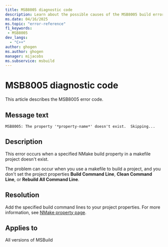 ```yaml
---
title: MSB8005 diagnostic code
description: Learn about the possible causes of the MSB8005 build error and get troubleshooting tips.
ms.date: 04/16/2025
ms.topic: "error-reference"
f1_keywords:
 - MSB8005
dev_langs:
  - "C++"
author: ghogen
ms.author: ghogen
manager: mijacobs
ms.subservice: msbuild
---
```

# MSB8005 diagnostic code

<!-- :::ErrorDefinitionDescription::: -->
<!-- :::editable-content name="introDescription"::: -->
This article describes the MSB8005 error code.
<!-- :::editable-content-end::: -->

## Message text

`MSB8005: The property '*property-name*' doesn't exist.  Skipping...`

<!-- :::editable-content name="postOutputDescription"::: -->
## Description

This error occurs when a specified NMake build property in a makefile project doesn't exist.

The problem can occur when you use a makefile to build a project, and you don't set the project properties **Build Command Line**, **Clean Command Line**, or **Rebuild All Command Line**.

## Resolution

Add the specified build command lines to your project properties. For more information, see [NMake property page](/cpp/build/reference/nmake-property-page).
<!-- :::editable-content-end::: -->
<!-- :::ErrorDefinitionDescription-end::: -->

## Applies to

All versions of MSBuild
